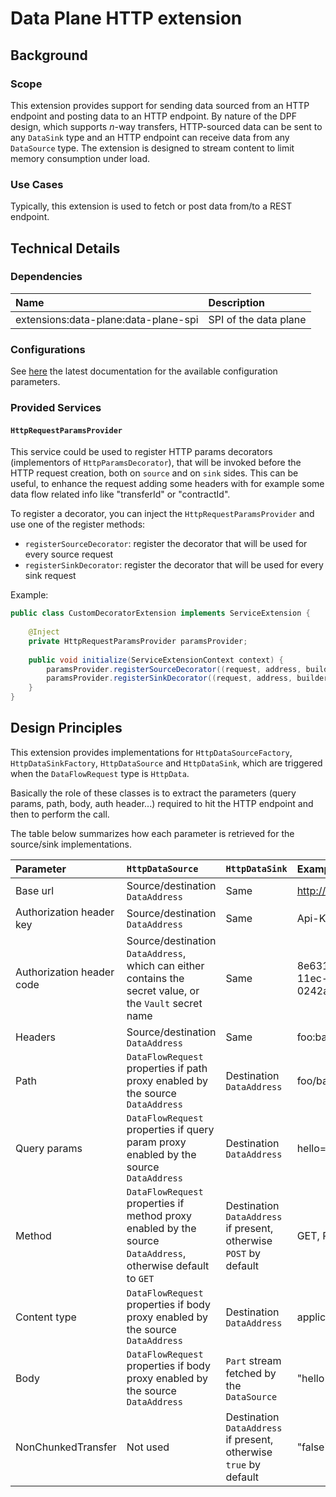 # Data Plane HTTP extension

## Background

### Scope

This extension provides support for sending data sourced from an HTTP endpoint and posting data to an HTTP endpoint. By
nature of the DPF design, which supports _n_-way transfers, HTTP-sourced data can be sent to any `DataSink` type and an
HTTP endpoint can receive data from any `DataSource` type. The extension is designed to stream content to limit memory
consumption under load.

### Use Cases

Typically, this extension is used to fetch or post data from/to a REST endpoint.

## Technical Details

### Dependencies

| Name                                 | Description           |
|:-------------------------------------|:----------------------|
| extensions:data-plane:data-plane-spi | SPI of the data plane |

### Configurations

See [here](https://eclipse-edc.github.io/Connector/autodoc/#data-plane-http) the latest documentation for the available configuration parameters.

### Provided Services

#### `HttpRequestParamsProvider`
This service could be used to register HTTP params decorators (implementors of `HttpParamsDecorator`), that will be 
invoked before the HTTP request creation, both on `source` and on `sink` sides. This can be useful, to enhance the request
adding some headers with for example some data flow related info like "transferId" or "contractId".

To register a decorator, you can inject the `HttpRequestParamsProvider` and use one of the register methods:
- `registerSourceDecorator`: register the decorator that will be used for every source request
- `registerSinkDecorator`: register the decorator that will be used for every sink request

Example:
```java
public class CustomDecoratorExtension implements ServiceExtension {
    
    @Inject
    private HttpRequestParamsProvider paramsProvider;
    
    public void initialize(ServiceExtensionContext context) {
        paramsProvider.registerSourceDecorator((request, address, builder) -> builder.header("customSourceHeader", "customValue"));
        paramsProvider.registerSinkDecorator((request, address, builder) -> builder.header("customSinkHeader", "customValue"));
    }
}
```


## Design Principles

This extension provides implementations for `HttpDataSourceFactory`, `HttpDataSinkFactory`, `HttpDataSource` and `HttpDataSink`, which are triggered when
the `DataFlowRequest` type is `HttpData`.

Basically the role of these classes is to extract the parameters (query params, path, body, auth header...) required to hit the HTTP endpoint and then to perform the call.

The table below summarizes how each parameter is retrieved for the source/sink implementations.

| Parameter                 | `HttpDataSource`                                                                                             | `HttpDataSink`                                                    | Example                              |
|:--------------------------|:-------------------------------------------------------------------------------------------------------------|:------------------------------------------------------------------|:-------------------------------------|
| Base url                  | Source/destination `DataAddress`                                                                             | Same                                                              | http://example.com                   |
| Authorization header key  | Source/destination `DataAddress`                                                                             | Same                                                              | Api-Key                              |
| Authorization header code | Source/destination `DataAddress`, which can either contains the secret value, or the `Vault` secret name     | Same                                                              | 8e631012-f6de-11ec-b939-0242ac120002 |
| Headers                   | Source/destination `DataAddress`                                                                             | Same                                                              | foo:bar;hello:world                  |
| Path                      | `DataFlowRequest` properties if path proxy enabled by the source `DataAddress`                               | Destination `DataAddress`                                         | foo/bar                              |
| Query params              | `DataFlowRequest` properties if query param proxy enabled by the source `DataAddress`                        | Destination `DataAddress`                                         | hello=world&foo=bar                  |
| Method                    | `DataFlowRequest` properties if method proxy enabled by the source `DataAddress`, otherwise default to `GET` | Destination `DataAddress` if present, otherwise `POST` by default | GET, POST...                         |
| Content type              | `DataFlowRequest` properties if body proxy enabled by the source `DataAddress`                               | Destination `DataAddress`                                         | application/json                     |
| Body                      | `DataFlowRequest` properties if body proxy enabled by the source `DataAddress`                               | `Part` stream fetched by the `DataSource`                         | "hello world!"                       |
| NonChunkedTransfer        | Not used                                                                                                     | Destination `DataAddress` if present, otherwise `true` by default | "false"                              |
